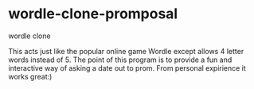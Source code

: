 # wordle-clone-promposal
wordle clone

This acts just like the popular online game Wordle except allows 4 letter words instead of 5. 
The point of this program is to provide a fun and interactive way of asking a date out to prom.
From personal expirience it works great:)

